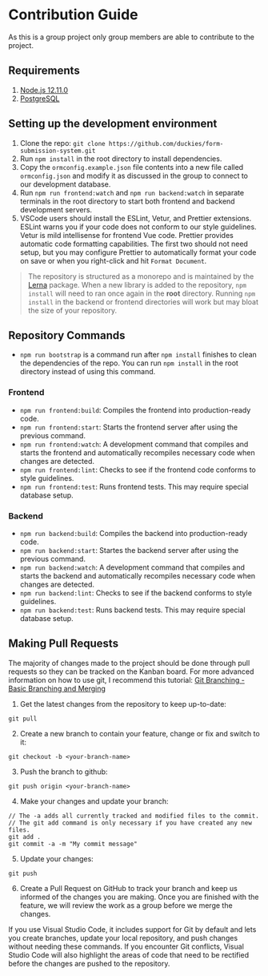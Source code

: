 # Contribution Guide

As this is a group project only group members are able to contribute to the project.

## Requirements

1. [Node.js 12.11.0](https://nodejs.org/en/)
2. [PostgreSQL](https://www.postgresql.org/)

## Setting up the development environment

1. Clone the repo: `git clone https://github.com/duckies/form-submission-system.git`
2. Run `npm install` in the root directory to install dependencies.
3. Copy the `ormconfig.example.json` file contents into a new file called `ormconfig.json` and modify it as discussed in the group to connect to our development database.
4. Run `npm run frontend:watch` and `npm run backend:watch` in separate terminals in the root directory to start both frontend and backend development servers.
5. VSCode users should install the ESLint, Vetur, and Prettier extensions. ESLint warns you if your code does not conform to our style guidelines. Vetur is mild intellisense for frontend Vue code. Prettier provides automatic code formatting capabilities. The first two should not need setup, but you may configure Prettier to automatically format your code on save or when you right-click and hit `Format Document`.

> The repository is structured as a monorepo and is maintained by the [Lerna](https://github.com/lerna/lerna) package. When a new library is added to the repository, `npm install` will need to ran once again in the **root** directory. Running `npm install` in the backend or frontend directories will work but may bloat the size of your repository.

## Repository Commands

- `npm run bootstrap` is a command run after `npm install` finishes to clean the dependencies of the repo. You can run `npm install` in the root directory instead of using this command.

### Frontend

- `npm run frontend:build`: Compiles the frontend into production-ready code.
- `npm run frontend:start`: Starts the frontend server after using the previous command.
- `npm run frontend:watch`: A development command that compiles and starts the frontend and automatically recompiles necessary code when changes are detected.
- `npm run frontend:lint`: Checks to see if the frontend code conforms to style guidelines.
- `npm run frontend:test`: Runs frontend tests. This may require special database setup.

### Backend

- `npm run backend:build`: Compiles the backend into production-ready code.
- `npm run backend:start`: Startes the backend server after using the previous command.
- `npm run backend:watch`: A development command that compiles and starts the backend and automatically recompiles necessary code when changes are detected.
- `npm run backend:lint`: Checks to see if the backend conforms to style guidelines.
- `npm run backend:test`: Runs backend tests. This may require special database setup.

## Making Pull Requests

The majority of changes made to the project should be done through pull requests so they can be tracked on the Kanban board. For more advanced information on how to use git, I recommend this tutorial: [Git Branching - Basic Branching and Merging](https://git-scm.com/book/en/v2/Git-Branching-Basic-Branching-and-Merging)

1. Get the latest changes from the repository to keep up-to-date:

```
git pull
```

2. Create a new branch to contain your feature, change or fix and switch to it:

```
git checkout -b <your-branch-name>
```

3. Push the branch to github:

```
git push origin <your-branch-name>
```

4. Make your changes and update your branch:

```
// The -a adds all currently tracked and modified files to the commit.
// The git add command is only necessary if you have created any new files.
git add .
git commit -a -m "My commit message"
```

5. Update your changes:

```
git push
```

6. Create a Pull Request on GitHub to track your branch and keep us informed of the changes you are making. Once you are finished with the feature, we will review the work as a group before we merge the changes.

If you use Visual Studio Code, it includes support for Git by default and lets you create branches, update your local repository, and push changes without needing these commands. If you encounter Git conflicts, Visual Studio Code will also highlight the areas of code that need to be rectified before the changes are pushed to the repository.

